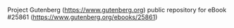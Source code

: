 Project Gutenberg (https://www.gutenberg.org) public repository for eBook #25861 (https://www.gutenberg.org/ebooks/25861)
